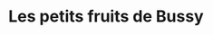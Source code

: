 ---
title: "Les petits fruits de Bussy"
url: /bussy-chardonney/les-petits-fruits-de-bussy/
shop: Hofladen
---